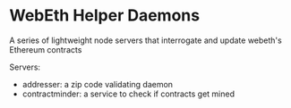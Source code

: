 # WebEth Helper Daemons

A series of lightweight node servers that interrogate and update
webeth's Ethereum contracts  

Servers:  
* addresser: a zip code validating daemon 
* contractminder: a service to check if contracts get mined  
 
